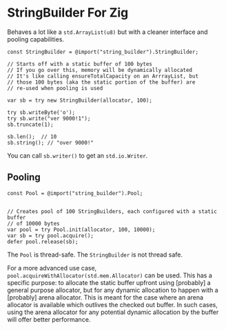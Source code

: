 # StringBuilder For Zig

Behaves a lot like a `std.ArrayList(u8)` but with a cleaner interface and pooling capabilities.

```zig
const StringBuilder = @import("string_builder").StringBuilder;

// Starts off with a static buffer of 100 bytes
// If you go over this, memory will be dynamically allocated 
// It's like calling ensureTotalCapacity on an ArrrayList, but
// those 100 bytes (aka the static portion of the buffer) are 
// re-used when pooling is used

var sb = try new StringBuilder(allocator, 100);

try sb.writeByte('o');
try sb.write("ver 9000!1");
sb.truncate(1);

sb.len();  // 10
sb.string(); // "over 9000!"
```

You can call `sb.writer()` to get an `std.io.Writer`.

## Pooling

```zig
const Pool = @import("string_builder").Pool;


// Creates pool of 100 StringBuilders, each configured with a static buffer
// of 10000 bytes
var pool = try Pool.init(allocator, 100, 10000);
var sb = try pool.acquire();
defer pool.release(sb);
```

The `Pool` is thread-safe. The `StringBuilder` is not thread safe.

For a more advanced use case, `pool.acquireWithAllocator(std.mem.Allocator)` can be used. This has a specific purpose: to allocate the static buffer upfront using [probably] a general purpose allocator, but for any dynamic allocation to happen with a [probably] arena allocator. This is meant for the case where an arena allocator is available which outlives the checked out buffer. In such cases, using the arena allocator for any potential dynamic allocation by the buffer will offer better performance.
